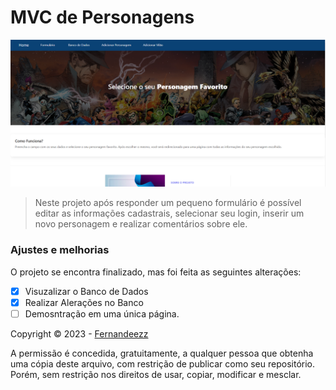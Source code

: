 # MVC de Personagens

<img src="image.png" alt="exemplo imagem">

> Neste projeto após responder um pequeno formulário é possível editar as informações cadastrais, selecionar seu login, inserir um novo personagem e realizar comentários sobre ele.

### Ajustes e melhorias

O projeto se encontra finalizado, mas foi feita as seguintes alterações:

- [x] Visuzalizar o Banco de Dados
- [x] Realizar Alerações no Banco
- [ ] Demosntração em uma única página.

Copyright © 2023 - [Fernandeezz](https://github.com/Fernandeezz)

A permissão é concedida, gratuitamente, a qualquer pessoa que obtenha uma cópia deste arquivo, com restrição de publicar como seu repositório. Porém, sem restrição nos direitos de usar, copiar, modificar e mesclar.
